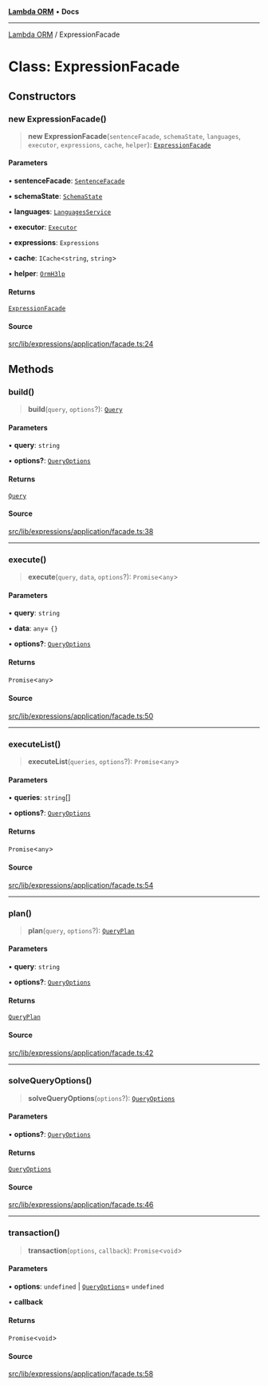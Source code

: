 [**Lambda ORM**](../README.md) • **Docs**

***

[Lambda ORM](../README.md) / ExpressionFacade

# Class: ExpressionFacade

## Constructors

### new ExpressionFacade()

> **new ExpressionFacade**(`sentenceFacade`, `schemaState`, `languages`, `executor`, `expressions`, `cache`, `helper`): [`ExpressionFacade`](ExpressionFacade.md)

#### Parameters

• **sentenceFacade**: [`SentenceFacade`](SentenceFacade.md)

• **schemaState**: [`SchemaState`](SchemaState.md)

• **languages**: [`LanguagesService`](LanguagesService.md)

• **executor**: [`Executor`](../interfaces/Executor.md)

• **expressions**: `Expressions`

• **cache**: `ICache`\<`string`, `string`\>

• **helper**: [`OrmH3lp`](OrmH3lp.md)

#### Returns

[`ExpressionFacade`](ExpressionFacade.md)

#### Source

[src/lib/expressions/application/facade.ts:24](https://github.com/lambda-orm/lambdaorm/blob/e088a13668d4c76ed97a2e183e8be7b4067f2f34/src/lib/expressions/application/facade.ts#L24)

## Methods

### build()

> **build**(`query`, `options`?): [`Query`](Query.md)

#### Parameters

• **query**: `string`

• **options?**: [`QueryOptions`](../interfaces/QueryOptions.md)

#### Returns

[`Query`](Query.md)

#### Source

[src/lib/expressions/application/facade.ts:38](https://github.com/lambda-orm/lambdaorm/blob/e088a13668d4c76ed97a2e183e8be7b4067f2f34/src/lib/expressions/application/facade.ts#L38)

***

### execute()

> **execute**(`query`, `data`, `options`?): `Promise`\<`any`\>

#### Parameters

• **query**: `string`

• **data**: `any`= `{}`

• **options?**: [`QueryOptions`](../interfaces/QueryOptions.md)

#### Returns

`Promise`\<`any`\>

#### Source

[src/lib/expressions/application/facade.ts:50](https://github.com/lambda-orm/lambdaorm/blob/e088a13668d4c76ed97a2e183e8be7b4067f2f34/src/lib/expressions/application/facade.ts#L50)

***

### executeList()

> **executeList**(`queries`, `options`?): `Promise`\<`any`\>

#### Parameters

• **queries**: `string`[]

• **options?**: [`QueryOptions`](../interfaces/QueryOptions.md)

#### Returns

`Promise`\<`any`\>

#### Source

[src/lib/expressions/application/facade.ts:54](https://github.com/lambda-orm/lambdaorm/blob/e088a13668d4c76ed97a2e183e8be7b4067f2f34/src/lib/expressions/application/facade.ts#L54)

***

### plan()

> **plan**(`query`, `options`?): [`QueryPlan`](../interfaces/QueryPlan.md)

#### Parameters

• **query**: `string`

• **options?**: [`QueryOptions`](../interfaces/QueryOptions.md)

#### Returns

[`QueryPlan`](../interfaces/QueryPlan.md)

#### Source

[src/lib/expressions/application/facade.ts:42](https://github.com/lambda-orm/lambdaorm/blob/e088a13668d4c76ed97a2e183e8be7b4067f2f34/src/lib/expressions/application/facade.ts#L42)

***

### solveQueryOptions()

> **solveQueryOptions**(`options`?): [`QueryOptions`](../interfaces/QueryOptions.md)

#### Parameters

• **options?**: [`QueryOptions`](../interfaces/QueryOptions.md)

#### Returns

[`QueryOptions`](../interfaces/QueryOptions.md)

#### Source

[src/lib/expressions/application/facade.ts:46](https://github.com/lambda-orm/lambdaorm/blob/e088a13668d4c76ed97a2e183e8be7b4067f2f34/src/lib/expressions/application/facade.ts#L46)

***

### transaction()

> **transaction**(`options`, `callback`): `Promise`\<`void`\>

#### Parameters

• **options**: `undefined` \| [`QueryOptions`](../interfaces/QueryOptions.md)= `undefined`

• **callback**

#### Returns

`Promise`\<`void`\>

#### Source

[src/lib/expressions/application/facade.ts:58](https://github.com/lambda-orm/lambdaorm/blob/e088a13668d4c76ed97a2e183e8be7b4067f2f34/src/lib/expressions/application/facade.ts#L58)
